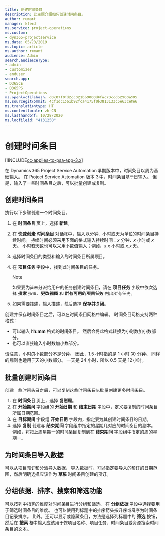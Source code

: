 ```yaml
---
title: 创建时间条目
description: 此主题介绍如何创建时间条目。
author: rumant
manager: kfend
ms.service: project-operations
ms.custom:
- dyn365-projectservice
ms.date: 05/20/2019
ms.topic: article
ms.author: rumant
audience: Admin
search.audienceType:
- admin
- customizer
- enduser
search.app:
- D365CE
- D365PS
- ProjectOperations
ms.openlocfilehash: d8c87f0fd2cc021bb9088d0fac73ccd52980a905
ms.sourcegitcommit: 4cf1dc1561b92fca4175f0b3813133c5e63ce8e6
ms.translationtype: HT
ms.contentlocale: zh-CN
ms.lasthandoff: 10/28/2020
ms.locfileid: "4131250"
---
```

# <a name="create-time-entries"></a>创建时间条目

[!INCLUDE[cc-applies-to-psa-app-3.x](../includes/cc-applies-to-psa-app-3x.md)]

在 Dynamics 365 Project Service Automation 早期版本中，时间条目以周为基础输入。 在 Project Service Automation 版本 3 中，时间条目基于日输入。 但是，输入了一些时间条目之后，可以批量创建或复制。

## <a name="create-a-time-entry"></a>创建时间条目

执行以下步骤创建一个时间条目。

1. 在 **时间条目** 页上，选择 **新建**。
2. 在 **快速创建:时间条目** 对话框中，输入以分钟、小时或天为单位的时间条目持续时间。 持续时间必须采用下面的格式输入持续时间：*x* 分钟、*x* 小时或 *x* 天。 小时和天数也可以采用小数值输入；例如，*x.x* 小时或 *x.x* 天。
3. 选择时间条目的类型和输入的时间条目所属项目。
4. 在 **项目任务** 字段中，找到此时间条目的任务。

    > [!NOTE]
    > 如果要为尚未分派给用户的任务创建时间条目，请在 **项目任务** 字段中依次选择 **搜索** 按钮、**更改视图** 和 **所有可用的项目任务** 列出所有任务。

5. 如果需要描述，输入描述，然后选择 **保存并关闭**。

创建并保存时间条目之后，可以在时间条目网格中编辑。 时间条目网格支持两种格式：

- 可以输入 **hh:mm** 格式的时间条目。 然后会将此格式转换为小时数加小数部分。
- 也可以直接输入小时数加小数部分。

请注意，小时的小数部分不是分钟。 因此，1.5 小时指的是 1 小时 30 分钟。 同样的规则也适用于天的小数部分。 一天是 24 小时，所以 0.5 天是 12 小时。

## <a name="bulk-create-time-entries"></a>批量创建时间条目

创建一些时间条目之后，可以复制这些时间条目以批量创建更多时间条目。

1. 在 **时间条目** 页上，选择 **复制周**。
2. 在 **开始期间** 字段组的 **开始日期** 和 **结束日期** 字段中，定义要复制的时间条目所属日期范围。
3. 在 **目标期间** 字段组 **开始日期** 字段内，指定要为其创建时间条目的日期。
4. 选择 **复制** 创建与 **结束期间** 字段组中指定的星期几对应的时间条目的副本。 例如，将把上周星期一的时间条目复制到在 **结束期间** 字段组中指定的周的星期一。

## <a name="import-data-for-time-entries"></a>为时间条目导入数据

可以从项目预订和分派导入数据。 导入数据时，可以指定要导入的预订的日期范围，然后明确选择应该作为 **草稿** 时间条目创建的预订。

## <a name="group-by-sort-search-and-filter-capabilities"></a>分组依据、排序、搜索和筛选功能

可以按列中指定的维度对时间条目进行分组和筛选。 在 **分组依据** 字段中选择要用于筛选时间条目的维度。 也可以使用列标题中的排序箭头按升序或降序为时间条目记录排序。 此外，还可以显示或隐藏条目，方法是选择列标题中的 **筛选** 按钮，然后在 **搜索** 框中输入应该用于按项目名称、项目任务、时间条目或资源搜索时间条目的文本。

